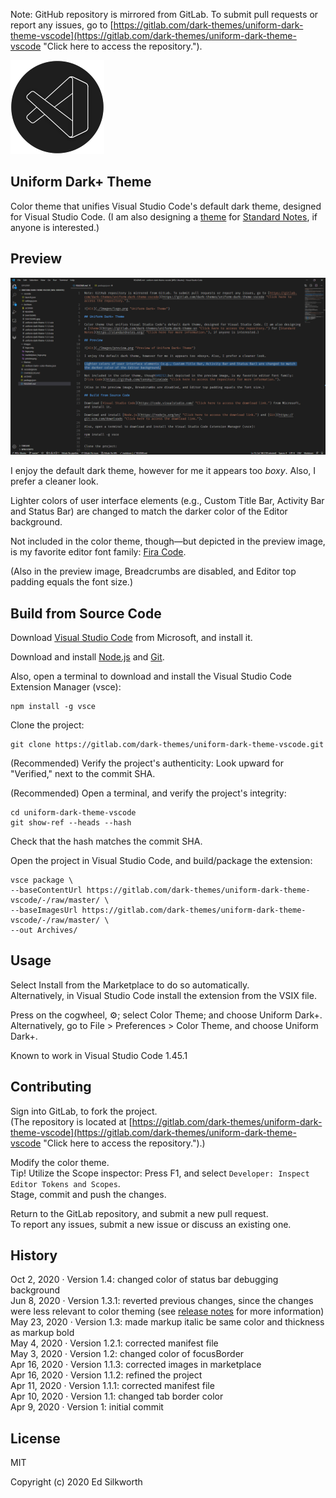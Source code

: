 Note: GitHub repository is mirrored from GitLab. To submit pull requests or report any issues, go to [https://gitlab.com/dark-themes/uniform-dark-theme-vscode](https://gitlab.com/dark-themes/uniform-dark-theme-vscode "Click here to access the repository.").

![Alt](./Images/logo.png "Uniform Dark+ Theme")

## Uniform Dark+ Theme

Color theme that unifies Visual Studio Code's default dark theme, designed for Visual Studio Code. (I am also designing a [theme](https://gitlab.com/dark-themes/uniform-dark-theme-sn "Click here to access the repository.") for [Standard Notes](https://standardnotes.org/ "Click here for more information."), if anyone is interested.)

## Preview

![Alt](./Images/preview.png "Preview of Uniform Dark+ Theme")

I enjoy the default dark theme, however for me it appears too *boxy*. Also, I prefer a cleaner look.

Lighter colors of user interface elements (e.g., Custom Title Bar, Activity Bar and Status Bar) are changed to match the darker color of the Editor background.

Not included in the color theme, though&#8212;but depicted in the preview image, is my favorite editor font family: [Fira Code](https://github.com/tonsky/FiraCode "Click here to access the repository for more information.").

(Also in the preview image, Breadcrumbs are disabled, and Editor top padding equals the font size.)

## Build from Source Code

Download [Visual Studio Code](https://code.visualstudio.com/ "Click here to access the download link.") from Microsoft, and install it.

Download and install [Node.js](https://nodejs.org/en/ "Click here to access the download link.") and [Git](https://git-scm.com/downloads "Click here to access the download link.").

Also, open a terminal to download and install the Visual Studio Code Extension Manager (vsce):
```
npm install -g vsce
```

Clone the project:
```
git clone https://gitlab.com/dark-themes/uniform-dark-theme-vscode.git
```

(Recommended) Verify the project's authenticity: Look upward for "Verified," next to the commit SHA.

(Recommended) Open a terminal, and verify the project's integrity:
```
cd uniform-dark-theme-vscode
git show-ref --heads --hash
```
Check that the hash matches the commit SHA.

Open the project in Visual Studio Code, and build/package the extension:
```
vsce package \
--baseContentUrl https://gitlab.com/dark-themes/uniform-dark-theme-vscode/-/raw/master/ \
--baseImagesUrl https://gitlab.com/dark-themes/uniform-dark-theme-vscode/-/raw/master/ \
--out Archives/
```

## Usage

Select Install from the Marketplace to do so automatically. \
Alternatively, in Visual Studio Code install the extension from the VSIX file.

Press on the cogwheel, ⚙️; select Color Theme; and choose Uniform Dark+. \
Alternatively, go to File > Preferences > Color Theme, and choose Uniform Dark+.

Known to work in Visual Studio Code 1.45.1

## Contributing

Sign into GitLab, to fork the project. \
(The repository is located at [https://gitlab.com/dark-themes/uniform-dark-theme-vscode](https://gitlab.com/dark-themes/uniform-dark-theme-vscode "Click here to access the repository.").)

Modify the color theme. \
Tip! Utilize the Scope inspector: Press F1, and select `Developer: Inspect Editor Tokens and Scopes`. \
Stage, commit and push the changes.

Return to the GitLab repository, and submit a new pull request. \
To report any issues, submit a new issue or discuss an existing one.

## History

Oct 2, 2020 &middot; Version 1.4: changed color of status bar debugging background \
Jun 8, 2020 &middot; Version 1.3.1: reverted previous changes, since the changes were less relevant to color theming (see [release notes](https://gitlab.com/dark-themes/uniform-dark-theme-vscode/-/releases) for more information) \
May 23, 2020 &middot; Version 1.3: made markup italic be same color and thickness as markup bold \
May 4, 2020 &middot; Version 1.2.1: corrected manifest file \
May 3, 2020 &middot; Version 1.2: changed color of focusBorder \
Apr 16, 2020 &middot; Version 1.1.3: corrected images in marketplace \
Apr 16, 2020 &middot; Version 1.1.2: refined the project \
Apr 11, 2020 &middot; Version 1.1.1: corrected manifest file \
Apr 10, 2020 &middot; Version 1.1: changed tab border color \
Apr 9, 2020 &middot; Version 1: initial commit

<!-- ## Known Issues -->

<!-- ## TO DO -->

## License

MIT

Copyright (c) 2020 Ed Silkworth